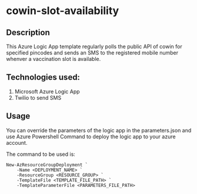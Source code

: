 # cowin-slot-availability

## Description
This Azure Logic App template regularly polls the public API of cowin for specified pincodes and sends an SMS to the registered mobile number whenver a vaccination slot is available.

## Technologies used:
1. Microsoft Azure Logic App
2. Twilio to send SMS

## Usage
You can override the parameters of the logic app in the parameters.json and use Azure Powershell Command to deploy the logic app to your azure account.

The command to be used is:
```
New-AzResourceGroupDeployment `
	-Name <DEPLOYMENT_NAME> `
	-ResourceGroup <RESOURCE_GROUP> `
	-TemplateFile <TEMPLATE_FILE_PATH> `
	-TemplateParameterFile <PARAMETERS_FILE_PATH>
	
```
